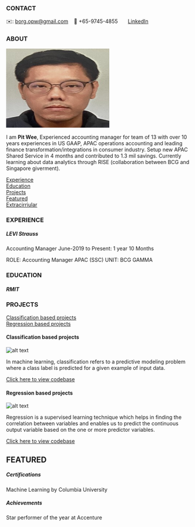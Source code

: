 <!-- CONTACT Section Starts -->
### CONTACT

<!-- Add your details -->
✉️: borg.opw@gmail.com 
&nbsp;&nbsp; 📲 +65-9745-4855
&nbsp;&nbsp;&nbsp;&nbsp;&nbsp; [LinkedIn](https://www.linkedin.com/in/pit-wee-ong-b1842013/) 

<!-- CONTACT Section Ends -->

<!-- ABOUT Section Starts -->
### ABOUT
<!-- Add link to your picture -->

![alt text](https://raw.githubusercontent.com/PitWee/Ong_Pit_Wee/main/images/OPW1.jpg)


<!-- Add your details -->

I am __Pit Wee__, Experienced accounting manager for team of 13 with over 10 years experiences in US GAAP, APAC operations accounting and leading finance transformation/integrations in consumer industry. Setup new APAC Shared Service in 4 months and contributed to 1.3 mil savings. Currently learning about data analytics through RISE (collaboration between BCG and Singapore giverment). 


<!-- Add link to the sections -->
[Experience](#experience) <br>
[Education](#education) <br>
[Projects](#projects) <br>
[Featured](#featured) <br> 
[Extracirriular](#featured) <br> 

<!-- ABOUT Section Ends -->

<!-- EXPERIENCE Section Starts -->
### EXPERIENCE
<!-- Add your details -->
##### LEVI Strauss
Accounting Manager
June-2019 to Present: 1 year 10 Months

ROLE: Accounting Manager APAC (SSC)
UNIT: BCG GAMMA



<!-- EXPERIENCE Section Ends -->

<!-- EDUCATION Section Starts -->
### EDUCATION
<!-- Add your details -->
##### RMIT 


<!-- EDUCATION Section Ends -->

<!-- PROJECTS Section Starts -->
### PROJECTS
<!-- Add your details -->

[Classification based projects](#classification-based-projects) <br>
[Regression based projects](#regression-based-projects) <br>

<!-- Add your details -->

#### Classification based projects
![alt text](https://raw.githubusercontent.com/krvishwesh54/Kumar-Vishwesh/main/images/Classification.png)

In machine learning, classification refers to a predictive modeling problem where a class label is predicted for a given example of input data.

[Click here to view codebase](https://github.com/krvishwesh54/DataScience_DeepLearning_MachineLearning/tree/master/Classification)

#### Regression based projects
![alt text](https://raw.githubusercontent.com/krvishwesh54/Kumar-Vishwesh/main/images/Regression.jpg)

Regression is a supervised learning technique which helps in finding the correlation between variables and enables us to predict the continuous output variable based on the one or more predictor variables.

[Click here to view codebase](https://github.com/krvishwesh54/DataScience_DeepLearning_MachineLearning/tree/master/Regression)

<!-- PROJECTS Section Ends -->

<!-- FEATURED Section Starts -->
## FEATURED
<!-- Add your details -->
##### Certifications
Machine Learning by Columbia University

##### Achievements
Star performer of the year at Accenture
<!-- FEATURED Section Ends -->
